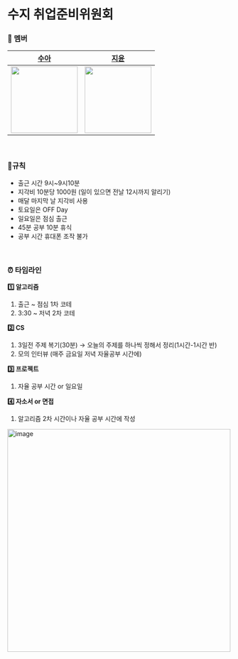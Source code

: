 # 수지 취업준비위원회 
### 🐾 멤버  

|[수아](https://github.com/rkdtndk99) | [지윤](https://github.com/J1Yun)|   
|---|---|
| <img width=150 src="https://user-images.githubusercontent.com/63537847/193181145-7ebdd309-65a8-459b-a8fd-f553968af8c7.png">  |  <img src="https://user-images.githubusercontent.com/63537847/215407932-18c7423f-5aab-45ad-bbf7-b72dc16f1951.png" width = 150> |

</br> 

 ### 📍규칙 
-  출근 시간 9시~9시10분
- 지각비 10분당 1000원 (일이 있으면 전날 12시까지 알리기)
- 매달 마지막 날 지각비 사용
- 토요일은 OFF Day
- 일요일은 점심 출근
- 45분 공부 10분 휴식
- 공부 시간 휴대폰 조작 불가

</br>

### ⏰ 타임라인
**1️⃣ 알고리즘**
1. 출근 ~ 점심 1차 코테 
2. 3:30 ~ 저녁 2차 코테

**2️⃣ CS**
1. 3일전 주제 복기(30분) → 오늘의 주제를 하나씩 정해서 정리(1시간-1시간 반) 
2. 모의 인터뷰 (매주 금요일 저녁 자율공부 시간에)

**3️⃣ 프로젝트**
1. 자율 공부 시간 or 일요일 

**4️⃣ 자소서 or 면접**
1. 알고리즘 2차 시간이나 자율 공부 시간에 작성

<img width="502" alt="image" src="https://user-images.githubusercontent.com/63537847/215408565-7fe91971-4dd7-4677-ac14-d5818c85256d.png">

